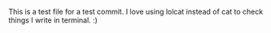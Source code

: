 This is a test file for a test commit.
I love using lolcat instead of cat to check things I write in terminal. :)
